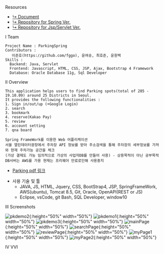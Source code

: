 Resources
- [↳ Document](https://jnuho.github.io/parking)
- [↳ Repository for Spring Ver.](https://github.com/fggo/ParkingSpring)
- [↳ Repository for Jsp/Servlet Ver.](https://github.com/fggo/Parking)

Ⅰ Team
```
Project Name : ParkingSpring
Contributors :
   이준호(https://github.com/fggo), 윤여송, 최호준, 윤원택
Skills : 
  Backend: Java, Servlet
  Frontend: Javascript, HTML, CSS, JSP, Ajax, Bootstrap 4 Framework
  Database: Oracle Database 11g, Sql Developer
```

Ⅱ Overview
```
This application helps users to find Parking spots(total of 285 - 19.10.09) around 25 Districts in Seoul.
It provides the following functionalities :
1. Sign in/out/up (+Google Login)
2. search
3. bookmark
4. reserve(Kakao Pay)
5. review
6. account setting
7. qna board
```

```
Spring FrameWork를 이용한 Web 어플리케이션
서울 열린데이터광장에서 주차장 API 정보를 받아 주소검색을 통해 주차장의 세부정보를 가져와 현재 주차가능 공간을 체크
(가상 결제도 가능 임의적으로 가상의 사업자DB를 만들어 사용) - 상용목적이 아닌 공부목적
DB서버는 AWS를 가용 현재는 프리웨어 만료로인해 사용중지
```

* [Parking pdf 링크](Semi-Project.pdf)

- 사용 기술 및 툴
  - JAVA, JS, HTML, Jquery, CSS, BootStrap4, JSP, SpringFrameWork, AWS(ubuntu), Tomcat 8.5, Git, Oracle, OpenAPI(REST or JS)
  - Eclipse, vsCode, git Bash, SQL Developer, window10


Ⅲ Screenshots

![pkdemo2]("../assets/images/pkdemo2.gif){:height="50%" width="50%"}
![pkdemo1]("../assets/images/pkdemo1.gif){:height="50%" width="50%"}
![pkdemo3]("../assets/images/pkdemo3.gif){:height="50%" width="50%"}
![mainPage]("../assets/images/mainPage.png){:height="50%" width="50%"}
![searchPage]("../assets/images/searchPage.png){:height="50%" width="50%"}
![reviewPage]("../assets/images/reviewPage.png){:height="50%" width="50%"}
![myPage1]("../assets/images/myPage1.png){:height="50%" width="50%"}
![myPage2]("../assets/images/myPage2.png){:height="50%" width="50%"}

Ⅳ ⅤⅥ
